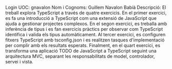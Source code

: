 Login UOC: gnavalon
Nom i Cognoms: Guillem Navalon Babià
Descripció:
El treball explora TypeScript a través de quatre exercicis. En el primer exercici, es fa una introducció a TypeScript com una extensió de JavaScript que ajuda a gestionar projectes complexos. En el segon exercici, es treballa amb inferència de tipus i es fan exercicis pràctics per observar com TypeScript identifica i valida els tipus automàticament. Al tercer exercici, es configuren fitxers TypeScript amb tsconfig.json i es realitzen tasques d'implementació per complir amb els resultats esperats. Finalment, en el quart exercici, es transforma una aplicació TODO de JavaScript a TypeScript seguint una arquitectura MVC, separant les responsabilitats de model, controlador, servei i vista.
